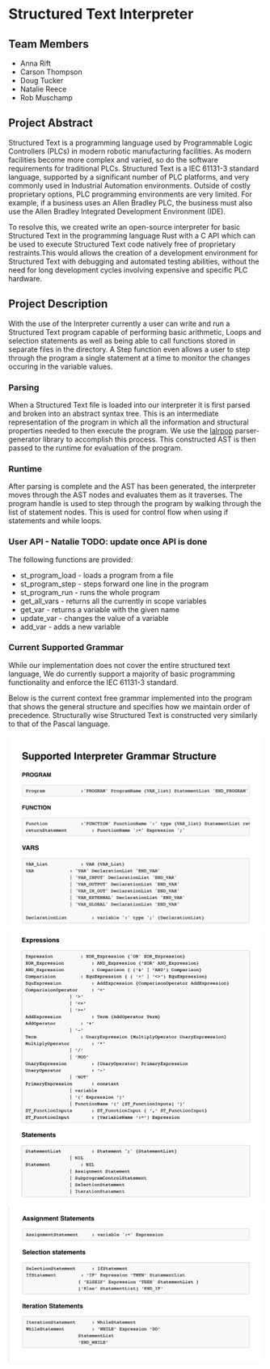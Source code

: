 # Structured Text Interpreter


## Team Members
- Anna Rift
- Carson Thompson
- Doug Tucker
- Natalie Reece
- Rob Muschamp


## Project Abstract

Structured Text is a programming language used by Programmable Logic Controllers (PLCs) in modern robotic manufacturing facilities. As modern facilities become more complex and varied, so do the software requirements for traditional PLCs. Structured Text is a IEC 61131-3 standard language, supported by a significant number of PLC platforms, and very commonly used in Industrial Automation environments. Outside of costly proprietary options, PLC programming environments are very limited. For example, if a business uses an Allen Bradley PLC, the business must also use the Allen Bradley Integrated Development Environment (IDE).

To resolve this, we created write an open-source interpreter for basic Structured Text in the programming language Rust with a C API which can be used to execute Structured Text code natively free of proprietary restraints.This would allows the creation of a development environment for Structured Text with debugging and automated testing abilities, without the need for long development cycles involving expensive and specific PLC hardware.


## Project Description

With the use of the Interpreter currently a user can write and run a Structured Text program capable of performing basic arithmetic, Loops and selection statements as well as being able to call functions stored in separate files in the directory. A Step function even allows a user to step through the program a single statement at a time to monitor the changes occuring in the variable values.


### Parsing

When a Structured Text file is loaded into our interpreter it is first parsed and broken into an abstract syntax tree. This is an intermediate representation of the program in which all the information and structural properties needed to then execute the program. We use the [lalrpop](https://github.com/lalrpop/lalrpop) parser-generator library to accomplish this process. This constructed AST is then passed to the runtime for evaluation of the program.

### Runtime

After parsing is complete and the AST has been generated, the interpreter moves through the AST nodes and evaluates them as it traverses. The program handle is used to step through the program by walking through the list of statement nodes. This is used for control flow when using if statements and while loops.

### User API - Natalie TODO: update once API is done

The following functions are provided:
* st_program_load - loads a program from a file
* st_program_step - steps forward one line in the program
* st_program_run - runs the whole program
* get_all_vars - returns all the currently in scope variables
* get_var - returns a variable with the given name
* update_var - changes the value of a variable
* add_var - adds a new variable


### Current Supported Grammar

While our implementation does not cover the entire structured text language, We do currently support a majority of basic programming functionality and enforce the IEC 61131-3 standard.

Below is the current context free grammar implemented into the program that shows the general structure and specifies how we maintain order of precedence. Structurally wise Structured Text is constructed very similarly to that of the Pascal language.

<img src="images/Grammar/Grammar1.png" alt="hi" class="inline"/>
<img src="images/Grammar/Grammar2.png" alt="hi" class="inline"/>
<img src="images/Grammar/Grammar3.png" alt="hi" class="inline"/>
